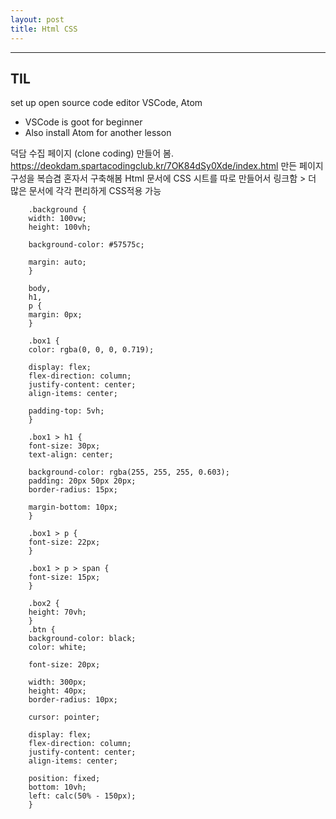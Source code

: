 ```yaml
---
layout: post
title: Html CSS
---
```


---

## TIL

set up open source code editor VSCode, Atom

- VSCode is goot for beginner
- Also install Atom for another lesson

덕담 수집 페이지 (clone coding) 만들어 봄.
<https://deokdam.spartacodingclub.kr/7OK84dSy0Xde/index.html>
만든 페이지 구성을 복습겸 혼자서 구축해봄
Html 문서에 CSS 시트를 따로 만들어서 링크함 > 더 많은 문서에 각각 편리하게 CSS적용 가능

        .background {
        width: 100vw;
        height: 100vh;

        background-color: #57575c;

        margin: auto;
        }

        body,
        h1,
        p {
        margin: 0px;
        }

        .box1 {
        color: rgba(0, 0, 0, 0.719);

        display: flex;
        flex-direction: column;
        justify-content: center;
        align-items: center;

        padding-top: 5vh;
        }

        .box1 > h1 {
        font-size: 30px;
        text-align: center;

        background-color: rgba(255, 255, 255, 0.603);
        padding: 20px 50px 20px;
        border-radius: 15px;

        margin-bottom: 10px;
        }

        .box1 > p {
        font-size: 22px;
        }

        .box1 > p > span {
        font-size: 15px;
        }

        .box2 {
        height: 70vh;
        }
        .btn {
        background-color: black;
        color: white;

        font-size: 20px;

        width: 300px;
        height: 40px;
        border-radius: 10px;

        cursor: pointer;

        display: flex;
        flex-direction: column;
        justify-content: center;
        align-items: center;

        position: fixed;
        bottom: 10vh;
        left: calc(50% - 150px);
        }
